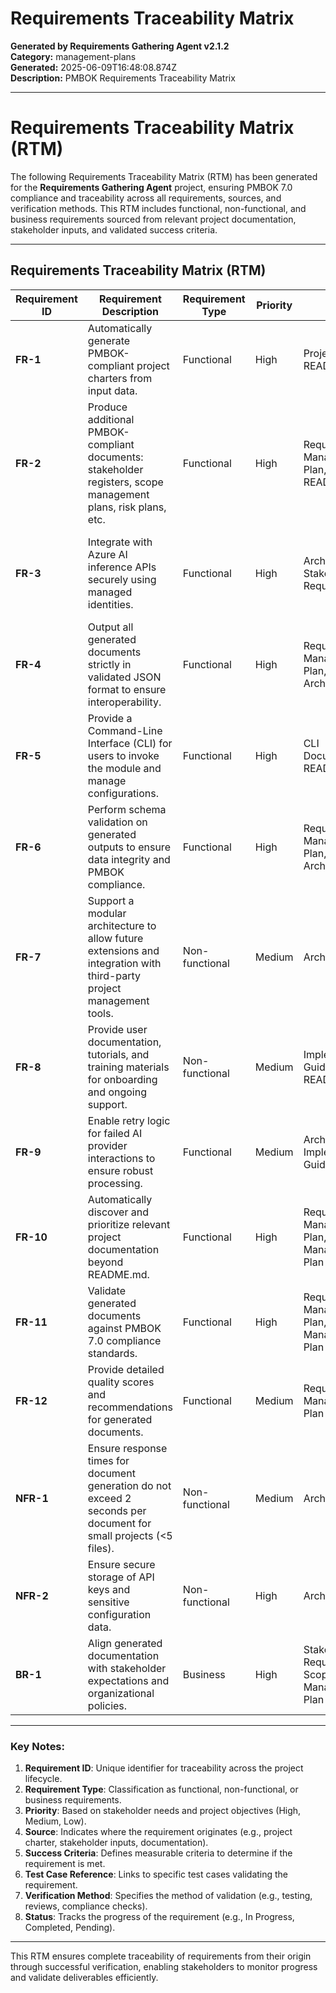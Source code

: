 # Requirements Traceability Matrix

**Generated by Requirements Gathering Agent v2.1.2**  
**Category:** management-plans  
**Generated:** 2025-06-09T16:48:08.874Z  
**Description:** PMBOK Requirements Traceability Matrix

---

# Requirements Traceability Matrix (RTM)

The following Requirements Traceability Matrix (RTM) has been generated for the **Requirements Gathering Agent** project, ensuring PMBOK 7.0 compliance and traceability across all requirements, sources, and verification methods. This RTM includes functional, non-functional, and business requirements sourced from relevant project documentation, stakeholder inputs, and validated success criteria.

---

## Requirements Traceability Matrix (RTM)

| **Requirement ID** | **Requirement Description**                                                                                                    | **Requirement Type**   | **Priority** | **Source**                                   | **Success Criteria**                                                         | **Test Case Reference**                | **Verification Method**                   | **Status**       |
|---------------------|-------------------------------------------------------------------------------------------------------------------------------|-------------------------|--------------|---------------------------------------------|-----------------------------------------------------------------------------|-----------------------------------------|-------------------------------------------|------------------|
| **FR-1**           | Automatically generate PMBOK-compliant project charters from input data.                                                       | Functional              | High         | Project Charter, README.md                  | Project charter generated successfully without errors.                        | TC-01                                   | Functional testing of document generation | In Progress     |
| **FR-2**           | Produce additional PMBOK-compliant documents: stakeholder registers, scope management plans, risk plans, etc.                  | Functional              | High         | Requirements Management Plan, README.md     | All required PMBOK documents are generated and meet compliance standards.     | TC-02                                   | Functional testing of document generation | In Progress     |
| **FR-3**           | Integrate with Azure AI inference APIs securely using managed identities.                                                      | Functional              | High         | Architecture.md, Stakeholder Requirements   | Secure integration validated via authentication and API response testing.     | TC-03                                   | Integration testing with Azure AI APIs   | In Progress     |
| **FR-4**           | Output all generated documents strictly in validated JSON format to ensure interoperability.                                   | Functional              | High         | Requirements Management Plan, Architecture.md | JSON schema validation passes for all generated documents.                    | TC-04                                   | Schema validation testing                | In Progress     |
| **FR-5**           | Provide a Command-Line Interface (CLI) for users to invoke the module and manage configurations.                               | Functional              | High         | CLI Documentation, README.md                | CLI commands execute successfully and produce expected outputs.               | TC-05                                   | Functional testing of CLI features       | Completed       |
| **FR-6**           | Perform schema validation on generated outputs to ensure data integrity and PMBOK compliance.                                  | Functional              | High         | Requirements Management Plan, Architecture.md | Validation reports confirm compliance for all outputs.                        | TC-06                                   | Schema validation testing                | In Progress     |
| **FR-7**           | Support a modular architecture to allow future extensions and integration with third-party project management tools.           | Non-functional          | Medium       | Architecture.md                              | Modular architecture supports seamless integration without major refactoring. | TC-07                                   | Code review and architecture testing     | In Progress     |
| **FR-8**           | Provide user documentation, tutorials, and training materials for onboarding and ongoing support.                              | Non-functional          | Medium       | Implementation Guide, README.md             | Comprehensive documentation is available and accessible to all users.         | TC-08                                   | Documentation review and user feedback   | Completed       |
| **FR-9**           | Enable retry logic for failed AI provider interactions to ensure robust processing.                                            | Functional              | Medium       | Architecture.md, Implementation Guide       | Retry logic successfully handles failed interactions and completes tasks.     | TC-09                                   | Functional testing of retry logic        | In Progress     |
| **FR-10**          | Automatically discover and prioritize relevant project documentation beyond README.md.                                         | Functional              | High         | Requirements Management Plan, Scope Management Plan | High-value project files are discovered and correctly prioritized.            | TC-10                                   | Functional testing of discovery system   | Completed       |
| **FR-11**          | Validate generated documents against PMBOK 7.0 compliance standards.                                                           | Functional              | High         | Requirements Management Plan, Scope Management Plan | Validation reports confirm PMBOK compliance for all generated documents.      | TC-11                                   | Compliance validation testing            | In Progress     |
| **FR-12**          | Provide detailed quality scores and recommendations for generated documents.                                                   | Functional              | Medium       | Requirements Management Plan                | Quality reports are generated and provide actionable improvement suggestions. | TC-12                                   | Quality assessment testing               | In Progress     |
| **NFR-1**          | Ensure response times for document generation do not exceed 2 seconds per document for small projects (<5 files).              | Non-functional          | Medium       | Architecture.md                              | Performance metrics confirm response times within acceptable limits.          | TC-13                                   | Performance testing                      | In Progress     |
| **NFR-2**          | Ensure secure storage of API keys and sensitive configuration data.                                                            | Non-functional          | High         | Architecture.md                              | No unauthorized access to API keys or configurations is detected.             | TC-14                                   | Security testing                          | Completed       |
| **BR-1**           | Align generated documentation with stakeholder expectations and organizational policies.                                       | Business                | High         | Stakeholder Requirements, Scope Management Plan | Stakeholder feedback confirms alignment with expectations.                    | TC-15                                   | Stakeholder validation reviews           | In Progress     |

---

### Key Notes:
1. **Requirement ID**: Unique identifier for traceability across the project lifecycle.
2. **Requirement Type**: Classification as functional, non-functional, or business requirements.
3. **Priority**: Based on stakeholder needs and project objectives (High, Medium, Low).
4. **Source**: Indicates where the requirement originates (e.g., project charter, stakeholder inputs, documentation).
5. **Success Criteria**: Defines measurable criteria to determine if the requirement is met.
6. **Test Case Reference**: Links to specific test cases validating the requirement.
7. **Verification Method**: Specifies the method of validation (e.g., testing, reviews, compliance checks).
8. **Status**: Tracks the progress of the requirement (e.g., In Progress, Completed, Pending).

---

This RTM ensures complete traceability of requirements from their origin through successful verification, enabling stakeholders to monitor progress and validate deliverables efficiently.